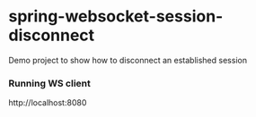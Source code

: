 # spring-websocket-session-disconnect
Demo project to show how to disconnect an established session

### Running WS client
http://localhost:8080

